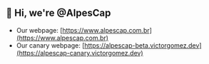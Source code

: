 ## 👋 Hi, we're @AlpesCap

- Our webpage: [https://www.alpescap.com.br](https://www.alpescap.com.br)
- Our canary webpage: [https://alpescap-beta.victorgomez.dev](https://alpescap-canary.victorgomez.dev)
